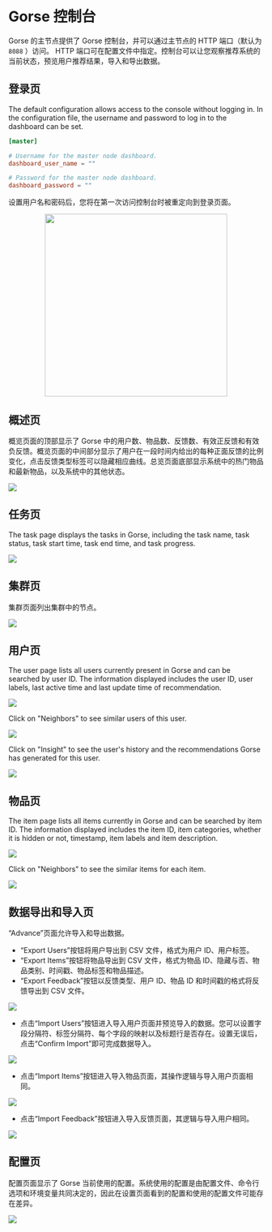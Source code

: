 # Gorse 控制台

Gorse 的主节点提供了 Gorse 控制台，并可以通过主节点的 HTTP 端口（默认为`8088` ）访问。 HTTP 端口可在配置文件中指定。控制台可以让您观察推荐系统的当前状态，预览用户推荐结果，导入和导出数据。

## 登录页

The default configuration allows access to the console without logging in. In the configuration file, the username and password to log in to the dashboard can be set.

```toml
[master]

# Username for the master node dashboard.
dashboard_user_name = ""

# Password for the master node dashboard.
dashboard_password = ""
```

设置用户名和密码后，您将在第一次访问控制台时被重定向到登录页面。

<center><img width="360" src="../img/ch3/gorse-dashboard-login.png"></center>

## 概述页

概览页面的顶部显示了 Gorse 中的用户数、物品数、反馈数、有效正反馈和有效负反馈。概览页面的中间部分显示了用户在一段时间内给出的每种正面反馈的比例变化，点击反馈类型标签可以隐藏相应曲线。总览页面底部显示系统中的热门物品和最新物品，以及系统中的其他状态。

![](../img/ch3/gorse-dashboard-overview.png)

## 任务页

The task page displays the tasks in Gorse, including the task name, task status, task start time, task end time, and task progress.

![](../img/ch3/gorse-dashboard-tasks.png)

## 集群页

集群页面列出集群中的节点。

![](../img/ch3/gorse-dashboard-cluster.png)

## 用户页

The user page lists all users currently present in Gorse and can be searched by user ID. The information displayed includes the user ID, user labels, last active time and last update time of recommendation.

![](../img/ch3/gorse-dashboard-users.png)

Click on "Neighbors" to see similar users of this user.

![](../img/ch3/gorse-dashboard-similar-users.png)

Click on "Insight" to see the user's history and the recommendations Gorse has generated for this user.

![](../img/ch3/gorse-dashboard-user-insight.png)

## 物品页

The item page lists all items currently in Gorse and can be searched by item ID. The information displayed includes the item ID, item categories, whether it is hidden or not, timestamp, item labels and item description.

![](../img/ch3/gorse-dashboard-items.png)

Click on "Neighbors" to see the similar items for each item.

![](../img/ch3/gorse-dashboard-similar-items.png)

## 数据导出和导入页

“Advance”页面允许导入和导出数据。

- “Export Users”按钮将用户导出到 CSV 文件，格式为用户 ID、用户标签。
- “Export Items”按钮将物品导出到 CSV 文件，格式为物品 ID、隐藏与否、物品类别、时间戳、物品标签和物品描述。
- “Export Feedback”按钮以反馈类型、用户 ID、物品 ID 和时间戳的格式将反馈导出到 CSV 文件。

![](../img/ch3/gorse-dashboard-advance.png)

- 点击“Import Users”按钮进入导入用户页面并预览导入的数据。您可以设置字段分隔符、标签分隔符、每个字段的映射以及标题行是否存在。设置无误后，点击“Confirm Import”即可完成数据导入。

![](../img/ch3/gorse-dashboard-import-users.png)

- 点击“Import Items”按钮进入导入物品页面，其操作逻辑与导入用户页面相同。

![](../img/ch3/gorse-dashboard-import-items.png)

- 点击“Import Feedback”按钮进入导入反馈页面，其逻辑与导入用户相同。

![](../img/ch3/gorse-dashboard-import-feedback.png)

## 配置页

配置页面显示了 Gorse 当前使用的配置。系统使用的配置是由配置文件、命令行选项和环境变量共同决定的，因此在设置页面看到的配置和使用的配置文件可能存在差异。

![](../img/ch3/gorse-dashboard-settings.png)
